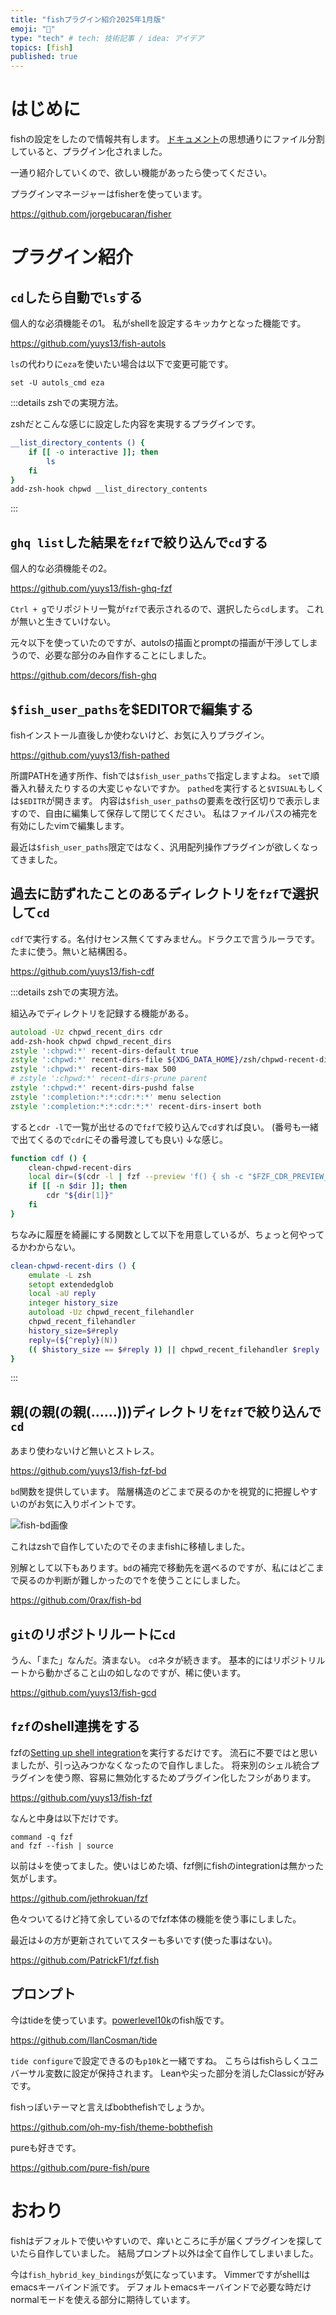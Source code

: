 ```yaml
---
title: "fishプラグイン紹介2025年1月版"
emoji: "🚗"
type: "tech" # tech: 技術記事 / idea: アイデア
topics: [fish]
published: true
---
```


# はじめに

fishの設定をしたので情報共有します。
[ドキュメント](https://fishshell.com/docs/current/tutorial.html#startup-where-s-bashrc)の思想通りにファイル分割していると、プラグイン化されました。

一通り紹介していくので、欲しい機能があったら使ってください。

プラグインマネージャーはfisherを使っています。

https://github.com/jorgebucaran/fisher

# プラグイン紹介

## `cd`したら自動で`ls`する

個人的な必須機能その1。
私がshellを設定するキッカケとなった機能です。

https://github.com/yuys13/fish-autols

`ls`の代わりに`eza`を使いたい場合は以下で変更可能です。

```fish
set -U autols_cmd eza
```

:::details zshでの実現方法。

zshだとこんな感じに設定した内容を実現するプラグインです。

```zsh
__list_directory_contents () {
    if [[ -o interactive ]]; then
        ls
    fi
}
add-zsh-hook chpwd __list_directory_contents
```

:::

## `ghq list`した結果を`fzf`で絞り込んで`cd`する

個人的な必須機能その2。

https://github.com/yuys13/fish-ghq-fzf

`Ctrl + g`でリポジトリ一覧が`fzf`で表示されるので、選択したら`cd`します。
これが無いと生きていけない。

元々以下を使っていたのですが、autolsの描画とpromptの描画が干渉してしまうので、必要な部分のみ自作することにしました。

https://github.com/decors/fish-ghq

## `$fish_user_paths`を$EDITORで編集する

fishインストール直後しか使わないけど、お気に入りプラグイン。

https://github.com/yuys13/fish-pathed

所謂PATHを通す所作、fishでは`$fish_user_paths`で指定しますよね。
`set`で順番入れ替えたりするの大変じゃないですか。
`pathed`を実行すると`$VISUAL`もしくは`$EDITR`が開きます。
内容は`$fish_user_paths`の要素を改行区切りで表示しますので、自由に編集して保存して閉じてください。
私はファイルパスの補完を有効にしたvimで編集します。

最近は`$fish_user_paths`限定ではなく、汎用配列操作プラグインが欲しくなってきました。

## 過去に訪ずれたことのあるディレクトリを`fzf`で選択して`cd`

`cdf`で実行する。名付けセンス無くてすみません。ドラクエで言うルーラです。
たまに使う。無いと結構困る。

https://github.com/yuys13/fish-cdf

:::details zshでの実現方法。

組込みでディレクトリを記録する機能がある。

```zsh
autoload -Uz chpwd_recent_dirs cdr
add-zsh-hook chpwd chpwd_recent_dirs
zstyle ':chpwd:*' recent-dirs-default true
zstyle ':chpwd:*' recent-dirs-file ${XDG_DATA_HOME}/zsh/chpwd-recent-dirs
zstyle ':chpwd:*' recent-dirs-max 500
# zstyle ':chpwd:*' recent-dirs-prune parent
zstyle ':chpwd:*' recent-dirs-pushd false
zstyle ':completion:*:*:cdr:*:*' menu selection
zstyle ':completion:*:*:cdr:*:*' recent-dirs-insert both
```

すると`cdr -l`で一覧が出せるので`fzf`で絞り込んで`cd`すれば良い。
(番号も一緒で出てくるので`cdr`にその番号渡しても良い)
↓な感じ。

```zsh
function cdf () {
    clean-chpwd-recent-dirs
    local dir=($(cdr -l | fzf --preview 'f() { sh -c "$FZF_CDR_PREVIEW_OPTS ${@}" }; f {2..}'))
    if [[ -n $dir ]]; then
        cdr "${dir[1]}"
    fi
}
```

ちなみに履歴を綺麗にする関数として以下を用意しているが、ちょっと何やってるかわからない。

```zsh
clean-chpwd-recent-dirs () {
    emulate -L zsh
    setopt extendedglob
    local -aU reply
    integer history_size
    autoload -Uz chpwd_recent_filehandler
    chpwd_recent_filehandler
    history_size=$#reply
    reply=(${^reply}(N))
    (( $history_size == $#reply )) || chpwd_recent_filehandler $reply
}
```

:::

## 親(の親(の親(……)))ディレクトリを`fzf`で絞り込んで`cd`

あまり使わないけど無いとストレス。

https://github.com/yuys13/fish-fzf-bd

`bd`関数を提供しています。
階層構造のどこまで戻るのかを視覚的に把握しやすいのがお気に入りポイントです。

![fish-bd画像](https://github.com/user-attachments/assets/be03b386-3010-4c66-9bf4-ff0972af4cd0)

これはzshで自作していたのでそのままfishに移植しました。

別解として以下もあります。`bd`の補完で移動先を選べるのですが、私にはどこまで戻るのか判断が難しかったので↑を使うことにしました。

https://github.com/0rax/fish-bd

## `git`のリポジトリルートに`cd`

うん、「また」なんだ。済まない。
`cd`ネタが続きます。
基本的にはリポジトリルートから動かざること山の如しなのですが、稀に使います。

https://github.com/yuys13/fish-gcd

## `fzf`のshell連携をする

fzfの[Setting up shell integration](https://github.com/junegunn/fzf?tab=readme-ov-file#setting-up-shell-integration)を実行するだけです。
流石に不要ではと思いましたが、引っ込みつかなくなったので自作しました。
将来別のシェル統合プラグインを使う際、容易に無効化するためプラグイン化したフシがあります。

https://github.com/yuys13/fish-fzf

なんと中身は以下だけです。

```fish
command -q fzf
and fzf --fish | source
```

以前は↓を使ってました。使いはじめた頃、fzf側にfishのintegrationは無かった気がします。

https://github.com/jethrokuan/fzf

色々ついてるけど持て余しているのでfzf本体の機能を使う事にしました。

最近は↓の方が更新されていてスターも多いです(使った事はない)。

https://github.com/PatrickF1/fzf.fish

## プロンプト

今はtideを使っています。[powerlevel10k](https://github.com/romkatv/powerlevel10k/)のfish版です。

https://github.com/IlanCosman/tide

`tide configure`で設定できるのも`p10k`と一緒ですね。
こちらはfishらしくユニバーサル変数に設定が保持されます。
Leanや尖った部分を消したClassicが好みです。

fishっぽいテーマと言えばbobthefishでしょうか。

https://github.com/oh-my-fish/theme-bobthefish

pureも好きです。

https://github.com/pure-fish/pure

# おわり

fishはデフォルトで使いやすいので、痒いところに手が届くプラグインを探していたら自作していました。
結局プロンプト以外は全て自作してしまいました。

今は`fish_hybrid_key_bindings`が気になっています。
Vimmerですがshellはemacsキーバインド派です。
デフォルトemacsキーバインドで必要な時だけnormalモードを使える部分に期待しています。
